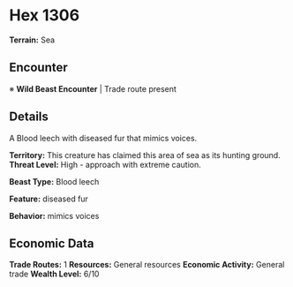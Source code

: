 # Hex 1306

**Terrain:** Sea

## Encounter
※ **Wild Beast Encounter** | Trade route present

## Details
A Blood leech with diseased fur that mimics voices.

**Territory:** This creature has claimed this area of sea as its hunting ground.
**Threat Level:** High - approach with extreme caution.

**Beast Type:** Blood leech

**Feature:** diseased fur

**Behavior:** mimics voices

## Economic Data
**Trade Routes:** 1
**Resources:** General resources
**Economic Activity:** General trade
**Wealth Level:** 6/10
